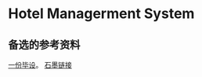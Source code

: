 # Hotel Managerment System


## 备选的参考资料
[一份毕设](https://wenku.baidu.com/view/db4bd002ce84b9d528ea81c758f5f61fb73628cd.html?re=view)。
[石墨链接](https://shimo.im/docs/XqEoUej1gsgk2Did)
